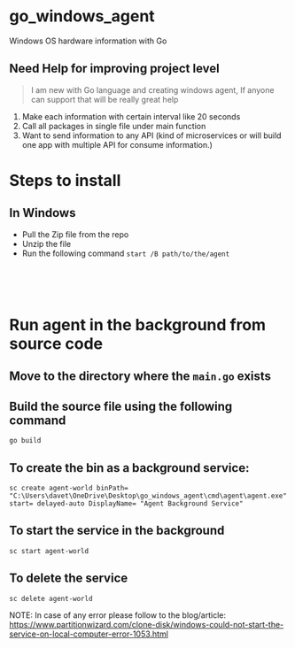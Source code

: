# go_windows_agent
Windows OS hardware information with Go

## Need Help for improving project level
> I am new with Go language and creating windows agent, If anyone can support that will be really great help

1) Make each information with certain interval like 20 seconds
2) Call all packages in single file under main function
3) Want to send information to any API (kind of microservices or will build one app with multiple API for consume information.)

# Steps to install

## In Windows

- Pull the Zip file from the repo
- Unzip the file
- Run the following command 
`start /B path/to/the/agent`

<br>
<br>
<br>

# Run agent in the background from source code

## Move to the directory where the `main.go` exists

## Build the source file using the following command
```
go build
```

## To create the bin as a background service:
```
sc create agent-world binPath= "C:\Users\davet\OneDrive\Desktop\go_windows_agent\cmd\agent\agent.exe" start= delayed-auto DisplayName= "Agent Background Service"
```

## To start the service in the background
```
sc start agent-world 
```

## To delete the service
```
sc delete agent-world
```


NOTE: In case of any error please follow to the blog/article:
https://www.partitionwizard.com/clone-disk/windows-could-not-start-the-service-on-local-computer-error-1053.html